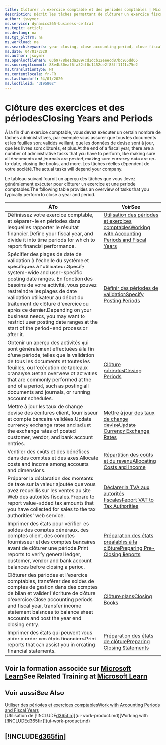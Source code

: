 ```yaml
---
title: Clôturer un exercice comptable et des périodes comptables | Microsoft Docs
description: Décrit les tâches permettant de clôturer un exercice fiscal ou une période comptable, par exemple, en vérifiant que les documents et les feuilles sont validés et en vérifiant les soldes bancaires.
author: jswymer
ms.service: dynamics365-business-central
ms.topic: article
ms.devlang: na
ms.tgt_pltfrm: na
ms.workload: na
ms.search.keywords: year closing, close accounting period, close fiscal year, bank account detailed trial balance
ms.date: 04/01/2020
ms.author: jswymer
ms.openlocfilehash: 03b9778be1da2897cd1dcb12eeecd87bc905dd65
ms.sourcegitcommit: 88e4b30eaf6fa32af0c1452ce2f85ff1111c75e2
ms.translationtype: HT
ms.contentlocale: fr-FR
ms.lasthandoff: 04/01/2020
ms.locfileid: "3195802"
---
```

# <a name="closing-years-and-periods"></a><span data-ttu-id="e9561-103">Clôture des exercices et des périodes</span><span class="sxs-lookup"><span data-stu-id="e9561-103">Closing Years and Periods</span></span>

<span data-ttu-id="e9561-104">À la fin d'un exercice comptable, vous devez exécuter un certain nombre de tâches administratives, par exemple vous assurer que tous les documents et les feuilles sont validés veillant, que les données de devise sont à jour, que les livres sont clôturés, et plus.</span><span class="sxs-lookup"><span data-stu-id="e9561-104">At the end of a fiscal year, there are a number of administrative tasks that you have to perform, like making sure all documents and journals are posted, making sure currency data are up-to-date, closing the books, and more.</span></span> <span data-ttu-id="e9561-105">Les tâches réelles dépendent de votre société.</span><span class="sxs-lookup"><span data-stu-id="e9561-105">The actual tasks will depend your company.</span></span>

<span data-ttu-id="e9561-106">Le tableau suivant fournit un aperçu des tâches que vous devez généralement exécuter pour clôturer un exercice et une période comptables.</span><span class="sxs-lookup"><span data-stu-id="e9561-106">The following table provides an overview of tasks that you typically perform to close a year and period.</span></span>

| <span data-ttu-id="e9561-107">À</span><span class="sxs-lookup"><span data-stu-id="e9561-107">To</span></span> | <span data-ttu-id="e9561-108">Voir</span><span class="sxs-lookup"><span data-stu-id="e9561-108">See</span></span> |
| --- | --- |
| <span data-ttu-id="e9561-109">Définissez votre exercice comptable, et séparer-le en périodes dans lesquelles rapporter le résultat financier.</span><span class="sxs-lookup"><span data-stu-id="e9561-109">Define your fiscal year, and divide it into time periods for which to report financial performance.</span></span> | [<span data-ttu-id="e9561-110">Utilisation des périodes et exercices comptables</span><span class="sxs-lookup"><span data-stu-id="e9561-110">Working with Accounting Periods and Fiscal Years</span></span>](finance-accounting-periods-and-fiscal-years.md)|
| <span data-ttu-id="e9561-111">Spécifier des plages de date de validation à l'échelle du système et spécifiques à l'utilisateur.</span><span class="sxs-lookup"><span data-stu-id="e9561-111">Specify system-wide and user-specific posting date ranges.</span></span> <span data-ttu-id="e9561-112">En fonction des besoins de votre activité, vous pouvez restreindre les plages de date validation utilisateur au début du traitement de clôture d'exercice ou après ce dernier.</span><span class="sxs-lookup"><span data-stu-id="e9561-112">Depending on your business needs, you may want to restrict user posting date ranges at the start of the period-end process or after it.</span></span> |[<span data-ttu-id="e9561-113">Définir des périodes de validation</span><span class="sxs-lookup"><span data-stu-id="e9561-113">Specify Posting Periods</span></span>](finance-how-specify-posting-periods.md) |
| <span data-ttu-id="e9561-114">Obtenir un aperçu des activités qui sont généralement effectuées à la fin d'une période, telles que la validation de tous les documents et toutes les feuilles, ou l'exécution de tableaux d'analyse.</span><span class="sxs-lookup"><span data-stu-id="e9561-114">Get an overview of activities that are commonly performed at the end of a period, such as posting all documents and journals, or running account schedules.</span></span> |[<span data-ttu-id="e9561-115">Clôture périodes</span><span class="sxs-lookup"><span data-stu-id="e9561-115">Closing Periods</span></span>](year-how-complete-period-end-processes.md) |
| <span data-ttu-id="e9561-116">Mettre à jour les taux de change devise des écritures client, fournisseur et compte bancaire validées.</span><span class="sxs-lookup"><span data-stu-id="e9561-116">Update currency exchange rates and adjust the exchange rates of posted customer, vendor, and bank account entries.</span></span> |[<span data-ttu-id="e9561-117">Mettre à jour des taux de change devise</span><span class="sxs-lookup"><span data-stu-id="e9561-117">Update Currency Exchange Rates</span></span>](finance-how-update-currencies.md) |
| <span data-ttu-id="e9561-118">Ventiler des coûts et des bénéfices dans des comptes et des axes.</span><span class="sxs-lookup"><span data-stu-id="e9561-118">Allocate costs and income among accounts and dimensions.</span></span> |[<span data-ttu-id="e9561-119">Répartition des coûts et du revenu</span><span class="sxs-lookup"><span data-stu-id="e9561-119">Allocating Costs and Income</span></span>](year-allocate-costs-income.md) |
| <span data-ttu-id="e9561-120">Préparer la déclaration des montants de taxe sur la valeur ajoutée que vous avez recueillis sur les ventes au site Web des autorités fiscales.</span><span class="sxs-lookup"><span data-stu-id="e9561-120">Prepare to report value-added tax amounts that you have collected for sales to the tax authorities' web service.</span></span> |[<span data-ttu-id="e9561-121">Déclarer la TVA aux autorités fiscales</span><span class="sxs-lookup"><span data-stu-id="e9561-121">Report VAT to Tax Authorities</span></span>](finance-how-report-vat.md)|
| <span data-ttu-id="e9561-122">Imprimer des états pour vérifier les soldes des comptes généraux, des comptes client, des comptes fournisseur et des comptes bancaires avant de clôturer une période.</span><span class="sxs-lookup"><span data-stu-id="e9561-122">Print reports to verify general ledger, customer, vendor and bank account balances before closing a period.</span></span> |[<span data-ttu-id="e9561-123">Préparation des états préalables à la clôture</span><span class="sxs-lookup"><span data-stu-id="e9561-123">Preparing Pre-Closing Reports</span></span>](year-prepare-preclose-reports.md) |
| <span data-ttu-id="e9561-124">Clôturer des périodes et l'exercice comptables, transférer des soldes de comptes de gestion dans des comptes de bilan et valider l'écriture de clôture d'exercice.</span><span class="sxs-lookup"><span data-stu-id="e9561-124">Close accounting periods and fiscal year, transfer income statement balances to balance sheet accounts and post the year end closing entry.</span></span> |[<span data-ttu-id="e9561-125">Clôture plans</span><span class="sxs-lookup"><span data-stu-id="e9561-125">Closing Books</span></span>](year-close-books.md) |
| <span data-ttu-id="e9561-126">Imprimer des états qui peuvent vous aider à créer des états financiers.</span><span class="sxs-lookup"><span data-stu-id="e9561-126">Print reports that can assist you in creating financial statements.</span></span> |[<span data-ttu-id="e9561-127">Préparation des états de clôture</span><span class="sxs-lookup"><span data-stu-id="e9561-127">Preparing Closing Statements</span></span>](year-prepare-close-statement.md) |

## <a name="see-related-training-at-microsoft-learn"></a><span data-ttu-id="e9561-128">Voir la formation associée sur [Microsoft Learn](/learn/modules/close-fiscal-year-dynamics-365-business-central/index)</span><span class="sxs-lookup"><span data-stu-id="e9561-128">See Related Training at [Microsoft Learn](/learn/modules/close-fiscal-year-dynamics-365-business-central/index)</span></span>

## <a name="see-also"></a><span data-ttu-id="e9561-129">Voir aussi</span><span class="sxs-lookup"><span data-stu-id="e9561-129">See Also</span></span>

[<span data-ttu-id="e9561-130">Utiliser des périodes et exercices comptables</span><span class="sxs-lookup"><span data-stu-id="e9561-130">Work with Accounting Periods and Fiscal Years</span></span>](finance-accounting-periods-and-fiscal-years.md)  
<span data-ttu-id="e9561-131">[Utilisation de [!INCLUDE[d365fin](includes/d365fin_md.md)]](ui-work-product.md)</span><span class="sxs-lookup"><span data-stu-id="e9561-131">[Working with [!INCLUDE[d365fin](includes/d365fin_md.md)]](ui-work-product.md)</span></span>

## [!INCLUDE[d365fin](includes/free_trial_md.md)]  
